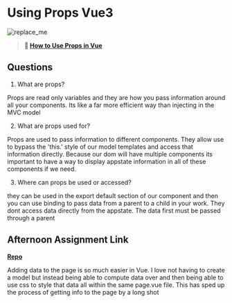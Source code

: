 # Using Props Vue3

![replace_me](https://codeworks.blob.core.windows.net/public/assets/img/illustrations/placeholder.svg)

> **📖 [How to Use Props in Vue](https://codeworksacademy.com/fs-student-guide/resources/wk6/02-Props)**

## Questions

1. What are props?

Props are read only variables and they are how you pass information around all your components. Its like a far more efficient way than injecting in the MVC model

2. What are props used for?

Props are used to pass information to different components. They allow use to bypass the 'this.' style of our model templates and access that information directly. Because our dom will have multiple components its important to have a way to display appstate information in all of these components if we need.

3. Where can props be used or accessed?

they can be used in the export default section of our component and then you can use binding to pass data from a parent to a child in your work. They dont access data directly from the appstate. The data first must be passed through a parent


## Afternoon Assignment Link

**[Repo](https://github.com/TyHafen/nasa.git)**

Adding data to the page is so much easier in Vue. I love not having to create a model but instead being able to compute data over and then being able to use css to style that data all within the same page.vue file. This has sped up the process of getting info to the page by a long shot
